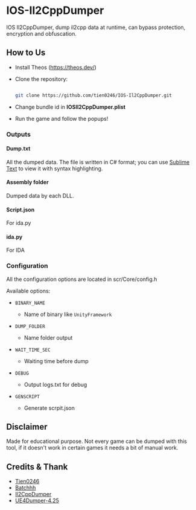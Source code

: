 # IOS-Il2CppDumper

IOS Il2CppDumper, dump il2cpp data at runtime, can bypass protection, encryption and obfuscation.

## How to Us

- Install Theos (https://theos.dev/)
- Clone the repository:
  
  ```bash
  
  git clone https://github.com/tien0246/IOS-Il2CppDumper.git

- Change bundle id in **IOSIl2CppDumper.plist**
- Run the game and follow the popups!

### Outputs

#### Dump.txt

All the dumped data. The file is written in C# format; you can use [Sublime Text](https://www.sublimetext.com) to view it with syntax highlighting.

#### Assembly folder

Dumped data by each DLL.

#### Script.json

For ida.py

#### ida.py

For IDA

### Configuration

All the configuration options are located in scr/Core/config.h

Available options:

* `BINARY_NAME`
  * Name of binary like `UnityFramework`

* `DUMP_FOLDER`
  * Name folder output

* `WAIT_TIME_SEC`
  * Waiting time before dump

* `DEBUG`
  * Output logs.txt for debug

* `GENSCRIPT`
  * Generate scrpit.json

## Disclaimer

Made for educational purpose. 
Not every game can be dumped with this tool, if it doesn't work in certain games it needs a bit of manual work. 

## Credits & Thank

- [Tien0246](https://github.com/tien0246)
- [Batchhh](https://github.com/Batchhh)
- [Il2CppDumper](https://github.com/Perfare/Il2CppDumper)
- [UE4Dumper-4.25](https://github.com/guttir14/UnrealDumper-4.25)